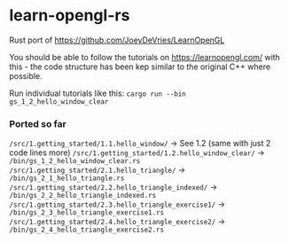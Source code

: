 # learn-opengl-rs
Rust port of https://github.com/JoeyDeVries/LearnOpenGL

You should be able to follow the tutorials on https://learnopengl.com/ with this - the code structure has been kep similar to the original C++ where possible.

Run individual tutorials like this:
`cargo run --bin gs_1_2_hello_window_clear`

### Ported so far
`/src/1.getting_started/1.1.hello_window/` -> See 1.2 (same with just 2 code lines more)
`/src/1.getting_started/1.2.hello_window_clear/` -> `/bin/gs_1_2_hello_window_clear.rs`
`/src/1.getting_started/2.1.hello_triangle/` -> `/bin/gs_2_1_hello_triangle.rs`
`/src/1.getting_started/2.2.hello_triangle_indexed/` -> `/bin/gs_2_2_hello_triangle_indexed.rs`
`/src/1.getting_started/2.3.hello_triangle_exercise1/` -> `/bin/gs_2_3_hello_triangle_exercise1.rs`
`/src/1.getting_started/2.4.hello_triangle_exercise2/` -> `/bin/gs_2_4_hello_triangle_exercise2.rs`

